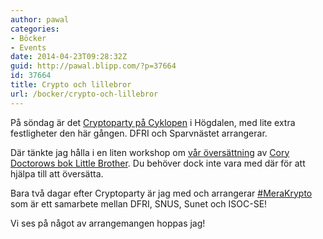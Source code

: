 ```yaml
---
author: pawal
categories:
- Böcker
- Events
date: 2014-04-23T09:28:32Z
guid: http://pawal.blipp.com/?p=37664
id: 37664
title: Crypto och lillebror
url: /bocker/crypto-och-lillebror
---
```


På söndag är det <a href="https://www.dfri.se/kryptofest-27-april-pa-cyklopen-kom-och-lar-dig-kryptera-med-oss-cryptoparty-stockholm/">Cryptoparty på Cyklopen</a> i Högdalen, med lite extra festligheter den här gången. DFRI och Sparvnästet arrangerar.

Där tänkte jag hålla i en liten workshop om <a href="https://www.dfri.se/hjalp-till-att-oversatta-little-brother/">vår översättning</a> av <a href="http://craphound.com/littlebrother/download/">Cory Doctorows bok Little Brother</a>. Du behöver dock inte vara med där för att hjälpa till att översätta.

Bara två dagar efter Cryptoparty är jag med och arrangerar <a href="https://www.dfri.se/merakrypto-mote-no-1-den-29-april/">#MeraKrypto</a> som är ett samarbete mellan DFRI, SNUS, Sunet och ISOC-SE!

Vi ses på något av arrangemangen hoppas jag!